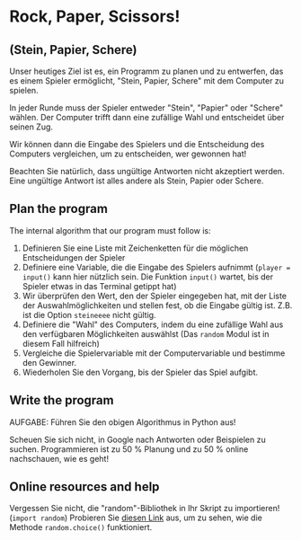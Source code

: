 # Rock, Paper, Scissors!

## (Stein, Papier, Schere)

Unser heutiges Ziel ist es, ein Programm zu planen und zu entwerfen, das es einem Spieler ermöglicht, "Stein, Papier, Schere" mit dem Computer zu spielen. 

In jeder Runde muss der Spieler entweder "Stein", "Papier" oder "Schere" wählen. 
Der Computer trifft dann eine zufällige Wahl und entscheidet über seinen Zug. 

Wir können dann die Eingabe des Spielers und die Entscheidung des Computers vergleichen, um zu entscheiden, wer gewonnen hat! 

Beachten Sie natürlich, dass ungültige Antworten nicht akzeptiert werden. 
Eine ungültige Antwort ist alles andere als Stein, Papier oder Schere. 

## Plan the program

The internal algorithm that our program must follow is:
    
1. Definieren Sie eine Liste mit Zeichenketten für die möglichen Entscheidungen der Spieler
2. Definiere eine Variable, die die Eingabe des Spielers aufnimmt (`player = input()` kann hier nützlich sein. Die Funktion `input()` wartet, bis der Spieler etwas in das Terminal getippt hat)
3. Wir überprüfen den Wert, den der Spieler eingegeben hat, mit der Liste der Auswahlmöglichkeiten und stellen fest, ob die Eingabe gültig ist. Z.B. ist die Option `steineeee` nicht gültig.
4. Definiere die "Wahl" des Computers, indem du eine zufällige Wahl aus den verfügbaren Möglichkeiten auswählst (Das `random` Modul ist in diesem Fall hilfreich)
5. Vergleiche die Spielervariable mit der Computervariable und bestimme den Gewinner.
6. Wiederholen Sie den Vorgang, bis der Spieler das Spiel aufgibt. 

## Write the program

AUFGABE: Führen Sie den obigen Algorithmus in Python aus! 

Scheuen Sie sich nicht, in Google nach Antworten oder Beispielen zu suchen. 
Programmieren ist zu 50 % Planung und zu 50 % online nachschauen, wie es geht! 

## Online resources and help

Vergessen Sie nicht, die "random"-Bibliothek in Ihr Skript zu importieren! (`import random`)
Probieren Sie [diesen Link](https://www.w3schools.com/python/ref_random_choice.asp) aus, um zu sehen, wie die Methode `random.choice()` funktioniert.


